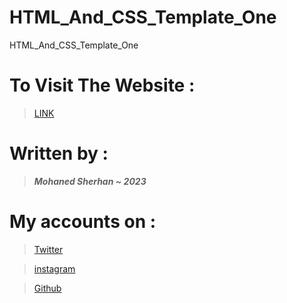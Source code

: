 # **HTML_And_CSS_Template_One**

HTML_And_CSS_Template_One

# **To Visit The Website :**
>[LINK](https://mohaned2023.github.io/HTML_And_CSS_Template_One/)

# **Written by** :
> ___Mohaned Sherhan ~ 2023___

# **My accounts on :**
>[Twitter](https://twitter.com/MrX2023M?t=rHyMHB151bMLMsc94DkKvg&s=09)

>[instagram](https://instagram.com/mr.lxzl?inshid=YmMyMTA2M2Y)

>[Github](https://github.com/Mohaned2023)
